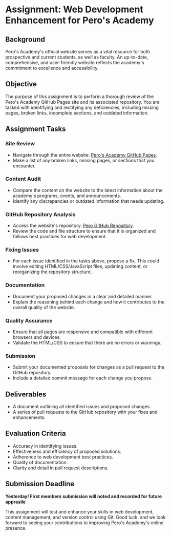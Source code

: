 # Assignment: Web Development Enhancement for Pero's Academy

## Background
Pero's Academy's official website serves as a vital resource for both prospective and current students, as well as faculty. An up-to-date, comprehensive, and user-friendly website reflects the academy's commitment to excellence and accessibility.

## Objective
The purpose of this assignment is to perform a thorough review of the Pero's Academy GitHub Pages site and its associated repository. You are tasked with identifying and rectifying any deficiencies, including missing pages, broken links, incomplete sections, and outdated information.

## Assignment Tasks

### Site Review
- Navigate through the entire website: [Pero's Academy GitHub Pages](https://pero-s-academy.github.io/pero.github.io/).
- Make a list of any broken links, missing pages, or sections that you encounter.

### Content Audit
- Compare the content on the website to the latest information about the academy's programs, events, and announcements.
- Identify any discrepancies or outdated information that needs updating.

### GitHub Repository Analysis
- Access the website's repository: [Pero GitHub Repository](https://github.com/Pero-s-Academy/pero.github.io.git).
- Review the code and file structure to ensure that it is organized and follows best practices for web development.

### Fixing Issues
- For each issue identified in the tasks above, propose a fix. This could involve editing HTML/CSS/JavaScript files, updating content, or reorganizing the repository structure.

### Documentation
- Document your proposed changes in a clear and detailed manner.
- Explain the reasoning behind each change and how it contributes to the overall quality of the website.

### Quality Assurance
- Ensure that all pages are responsive and compatible with different browsers and devices.
- Validate the HTML/CSS to ensure that there are no errors or warnings.

### Submission
- Submit your documented proposals for changes as a pull request to the GitHub repository.
- Include a detailed commit message for each change you propose.

## Deliverables
- A document outlining all identified issues and proposed changes.
- A series of pull requests to the GitHub repository with your fixes and enhancements.

## Evaluation Criteria
- Accuracy in identifying issues.
- Effectiveness and efficiency of proposed solutions.
- Adherence to web development best practices.
- Quality of documentation.
- Clarity and detail in pull request descriptions.

## Submission Deadline
**Yesterday! First members submission will noted and recorded for future apprasile**

This assignment will test and enhance your skills in web development, content management, and version control using Git. Good luck, and we look forward to seeing your contributions to improving Pero's Academy's online presence.
